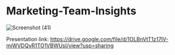# Marketing-Team-Insights

![Screenshot (41)](https://github.com/Chauhan75/DATA-ANALYSIS-PROJECT/assets/142155144/ecb5c3e5-37d7-4b9e-85fc-e44b2ac8d8e0)

Presentation link: https://drive.google.com/file/d/1OLBnVtT1z17lV-miWVDQvR1TO1VBWUsI/view?usp=sharing
